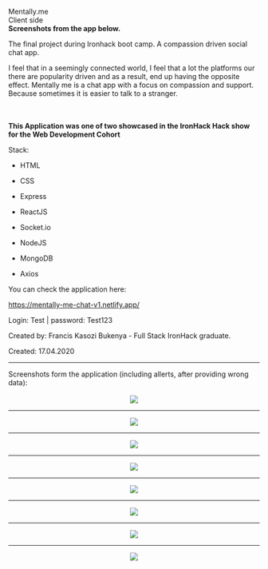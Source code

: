 Mentally.me
<br>Client side
<br><b>Screenshots from the app below.</b>

The final project during Ironhack boot camp. A compassion driven social chat app.

I feel that in a seemingly connected world, I feel that a lot the platforms our there are popularity driven and as a result,
end up having the opposite effect. Mentally me is a chat app with a focus on compassion and support. Because sometimes it is
easier to talk to a stranger.

<br><br><b>This Application was one of two showcased in the IronHack Hack show for the Web Development Cohort</b>

Stack:

- HTML

- CSS

- Express

- ReactJS

- Socket.io

- NodeJS

- MongoDB

- Axios

You can check the application here:

https://mentally-me-chat-v1.netlify.app/

Login: Test | password: Test123

Created by: Francis Kasozi Bukenya - Full Stack IronHack graduate.

Created: 17.04.2020

<hr>
Screenshots form the application (including allerts, after providing wrong data):
<br>
<br>
<div style="display: flex; justify-content: center">
<img src="https://res.cloudinary.com/mokaweb/image/upload/v1587373920/PetSitterApp/_1.png" />
</div>
<hr>
<div style="display: flex; justify-content: center">
<img src="https://res.cloudinary.com/mokaweb/image/upload/v1587371959/PetSitterApp/2.png" />
</div>
<hr>
<div style="display: flex; justify-content: center">
<img src="https://res.cloudinary.com/mokaweb/image/upload/v1587372553/PetSitterApp/_3.png" />
</div>
<hr>
<div style="display: flex; justify-content: center">
<img src="https://res.cloudinary.com/mokaweb/image/upload/v1587371958/PetSitterApp/4.png" />
</div>
<hr>
<div style="display: flex; justify-content: center">
<img src="https://res.cloudinary.com/mokaweb/image/upload/v1587372553/PetSitterApp/_5.png" />
</div>
<hr>
<div style="display: flex; justify-content: center">
<img src="https://res.cloudinary.com/mokaweb/image/upload/v1587371958/PetSitterApp/6.png" />
</div>
<hr>
<div style="display: flex; justify-content: center">
<img src="https://res.cloudinary.com/mokaweb/image/upload/v1587371958/PetSitterApp/7.png" />
</div>
<hr>
<div style="display: flex; justify-content: center">
<img src="https://res.cloudinary.com/mokaweb/image/upload/v1587371958/PetSitterApp/8.png" />
</div>
